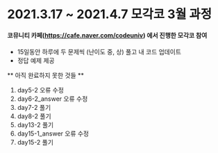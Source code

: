 # 2021.3.17 ~ 2021.4.7 모각코 3월 과정
#### 코뮤니티 카페(https://cafe.naver.com/codeuniv) 에서 진행한 모각코 참여

* 15일동안 하루에 두 문제씩 (난이도 중, 상) 풀고 내 코드 업데이트
* 정답 예제 제공

** 아직 완료하지 못한 것들 **
1. day5-2 오류 수정
2. day6-2_answer 오류 수정
3. day7-2 풀기
4. day8-2 풀기
5. day13-2 풀기
6. day15-1_answer 오류 수정
7. day15-2 풀기
